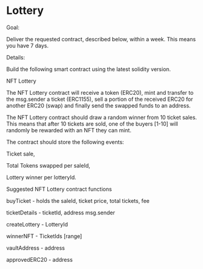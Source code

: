 # Lottery

Goal:

Deliver the requested contract, described below, within a week. This means you have 7 days.

Details:

Build the following smart contract using the latest solidity version.

NFT Lottery

The NFT Lottery contract will receive a token (ERC20), mint and transfer to the msg.sender a ticket (ERC1155), sell a portion of the received ERC20 for another ERC20 (swap) and finally send the swapped funds to an address.

The NFT Lottery contract should draw a random winner from 10 ticket sales. This means that after 10 tickets are sold, one of the buyers [1-10] will randomly be rewarded with an NFT they can mint.

The contract should store the following events:

Ticket sale,

Total Tokens swapped per saleId,

Lottery winner per lotteryId.

Suggested NFT Lottery contract functions

buyTicket - holds the saleId, ticket price, total tickets, fee

ticketDetails - ticketId, address msg.sender

createLottery - LotteryId

winnerNFT - TicketIds [range]

vaultAddress - address

approvedERC20 - address
